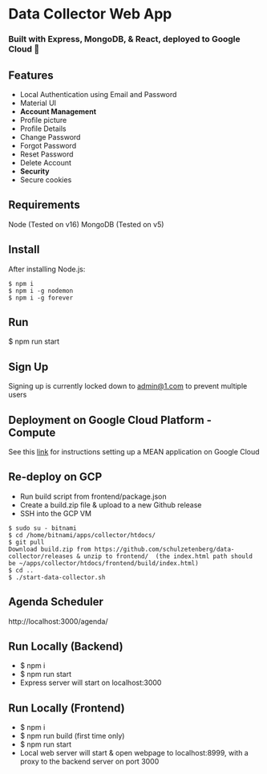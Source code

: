 # Data Collector Web App
### Built with Express, MongoDB, & React, deployed to Google Cloud 🚀

Features
-------
- Local Authentication using Email and Password
- Material UI
- **Account Management**
 - Profile picture
 - Profile Details
 - Change Password
 - Forgot Password
 - Reset Password
 - Delete Account
- **Security**
 - Secure cookies

Requirements
-------
Node (Tested on v16)
MongoDB (Tested on v5)

Install
-------
After installing Node.js:
```console
$ npm i
$ npm i -g nodemon
$ npm i -g forever
```

Run
-------
$ npm run start

Sign Up
-------
Signing up is currently locked down to admin@1.com to prevent multiple users

Deployment on Google Cloud Platform - Compute
--------
See this  [link](https://cloud.google.com/community/tutorials/deploy-mean-app-mongodb-replication) for instructions setting up a MEAN application on Google Cloud

Re-deploy on GCP
--------
- Run build script from frontend/package.json
- Create a build.zip file & upload to a new Github release
- SSH into the GCP VM

```console
$ sudo su - bitnami
$ cd /home/bitnami/apps/collector/htdocs/
$ git pull
Download build.zip from https://github.com/schulzetenberg/data-collector/releases & unzip to frontend/  (the index.html path should be ~/apps/collector/htdocs/frontend/build/index.html)
$ cd ..
$ ./start-data-collector.sh
```

Agenda Scheduler
--------
http://localhost:3000/agenda/

Run Locally (Backend)
--------
- $ npm i
- $ npm run start
- Express server will start on localhost:3000

Run Locally (Frontend)
--------
- $ npm i
- $ npm run build (first time only)
- $ npm run start
- Local web server will start & open webpage to localhost:8999, with a proxy to the backend server on port 3000
